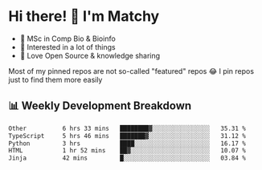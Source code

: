 # Hi there! 👋 I'm Matchy

- 🧬 MSc in Comp Bio & Bioinfo
- 🎈 Interested in a lot of things
- 💜 Love Open Source & knowledge sharing

Most of my pinned repos are not so-called "featured" repos 😂 I pin repos just to find them more easily

## 📊 Weekly Development Breakdown

<!--START_SECTION:waka-->

```txt
Other          6 hrs 33 mins   ████████▓░░░░░░░░░░░░░░░░   35.31 %
TypeScript     5 hrs 46 mins   ███████▓░░░░░░░░░░░░░░░░░   31.12 %
Python         3 hrs           ████░░░░░░░░░░░░░░░░░░░░░   16.17 %
HTML           1 hr 52 mins    ██▓░░░░░░░░░░░░░░░░░░░░░░   10.07 %
Jinja          42 mins         █░░░░░░░░░░░░░░░░░░░░░░░░   03.84 %
```

<!--END_SECTION:waka-->
